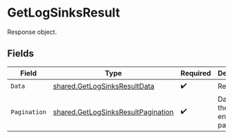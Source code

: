 # GetLogSinksResult

Response object.


## Fields

| Field                                                                                    | Type                                                                                     | Required                                                                                 | Description                                                                              |
| ---------------------------------------------------------------------------------------- | ---------------------------------------------------------------------------------------- | ---------------------------------------------------------------------------------------- | ---------------------------------------------------------------------------------------- |
| `Data`                                                                                   | [shared.GetLogSinksResultData](../../models/shared/getlogsinksresultdata.md)             | :heavy_check_mark:                                                                       | Result data.                                                                             |
| `Pagination`                                                                             | [shared.GetLogSinksResultPagination](../../models/shared/getlogsinksresultpagination.md) | :heavy_check_mark:                                                                       | Data about the endpoint pagination.                                                      |